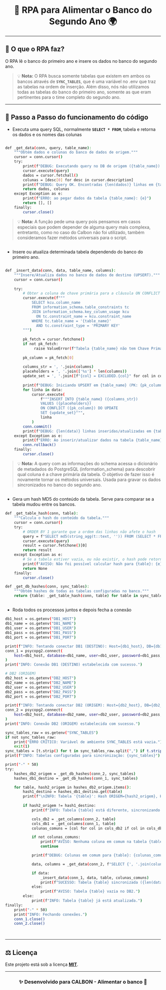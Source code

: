 <h1 align="center">🌱 RPA para Alimentar o Banco do Segundo Ano 🌍</h1>

---

## 📖 O que o RPA faz?

O RPA lê o banco do primeiro ano e insere os dados no banco do segundo ano.

> 💡 **Nota:** O RPA busca somente tabelas que existem em ambos os bancos através de **`SYNC_TABLES`**, que é uma variável no .env que traz as tabelas na ordem de inserção. Além disso, nós não utilizamos todas as tabelas do banco do primeiro ano, somente as que eram pertinentes para o time completo do segundo ano.

---

## 🤖 Passo a Passo do funcionamento do código

- Executa uma query SQL, normalmente **`SELECT * FROM`**, tabela e retorna os dados e os nomes das colunas

```bash

def _get_data(conn, query, table_name):
    """Obtém dados e colunas do banco de dados de origem."""
    cursor = conn.cursor()
    try:
        print(f"DEBUG: Executando query no DB de origem ({table_name}): {query}")
        cursor.execute(query)
        dados = cursor.fetchall()
        colunas = [desc[0] for desc in cursor.description]
        print(f"DEBUG: Query OK. Encontradas {len(dados)} linhas em {table_name}.")
        return dados, colunas
    except Exception as e:
        print(f"ERRO: ao pegar dados da tabela {table_name}: {e}")
        return [], []
    finally:
        cursor.close()
```
> 💡 **Nota:** A função pede uma query pois pensamos em casos especiais que podem depender de alguma query mais complexa, entretanto, como no caso do Calbon não foi utilizado, também consideramos fazer métodos universais para o script.
> 
##

- Insere ou atualiza determinada tabela dependendo do banco do primeiro ano.

```bash

def _insert_data(conn, data, table_name, columns):
    """Insere/Atualiza dados no banco de dados de destino (UPSERT)."""
    cursor = conn.cursor()
    
    try:
        # Obter a coluna de chave primária para a cláusula ON CONFLICT
        cursor.execute(f"""
            SELECT kcu.column_name 
            FROM information_schema.table_constraints tc
            JOIN information_schema.key_column_usage kcu
              ON tc.constraint_name = kcu.constraint_name
            WHERE tc.table_name = '{table_name}'
              AND tc.constraint_type = 'PRIMARY KEY'
        """)
        
        pk_fetch = cursor.fetchone()
        if not pk_fetch:
             raise ValueError(f"Tabela {table_name} não tem Chave Primária para UPSERT.")
            
        pk_column = pk_fetch[0]
        
        columns_str = ', '.join(columns)
        placeholders = ', '.join(['%s'] * len(columns))
        update_set = ', '.join([f"{col} = EXCLUDED.{col}" for col in columns if col != pk_column])
        
        print(f"DEBUG: Iniciando UPSERT em {table_name} (PK: {pk_column}) para {len(data)} linhas.")
        for linha in data:
            cursor.execute(
                f"""INSERT INTO {table_name} ({columns_str}) 
                VALUES ({placeholders})
                ON CONFLICT ({pk_column}) DO UPDATE 
                SET {update_set}""", 
                linha
            )
        conn.commit()
        print(f"DEBUG: {len(data)} linhas inseridas/atualizadas em {table_name}.")
    except Exception as e:
        print(f"ERRO: Ao inserir/atualizar dados na tabela {table_name}: {e}")
        conn.rollback()
    finally:
        cursor.close()

```
> 💡 **Nota:** A query com as informações do schema acessa o dicionário de metadados do PostgreSQL (information_schema) para descobrir qual coluna é a chave primária da tabela. O objetivo de fazer isso é novamente tornar os métodos universais. Usada para gravar os dados sincronizados no banco do segundo ano.

##
- Gera um hash MD5 do conteúdo da tabela. Serve para comparar se a tabela mudou entre os bancos.
```bash
def _get_table_hash(conn, table):
    """Calcula o hash do conteúdo da tabela."""
    cursor = conn.cursor()
    try:
        # ORDER BY 1 garante que a ordem das linhas não afete o hash
        query = f"SELECT md5(string_agg(t::text, '')) FROM (SELECT * FROM {table} ORDER BY 1) t"
        cursor.execute(query)
        result = cursor.fetchone()[0]
        return result
    except Exception as e:
        # Se a tabela estiver vazia, ou não existir, o hash pode retornar None
        print(f"AVISO: Não foi possível calcular hash para {table}: {e}")
        return None
    finally:
        cursor.close()

def _get_db_hashes(conn, sync_tables):
    """Obtém hashes de todas as tabelas configuradas no banco."""
    return {table: _get_table_hash(conn, table) for table in sync_tables if table}

```

##
- Roda todos os processos juntos e depois fecha a conexão

```bash
db1_host = os.getenv("DB1_HOST")
db1_name = os.getenv("DB1_NAME")
db1_user = os.getenv("DB1_USER")
db1_pass = os.getenv("DB1_PASS")
db1_port = os.getenv("DB1_PORT")

print(f"INFO: Tentando conectar DB1 (DESTINO): Host={db1_host}, DB={db1_name}, User={db1_user}, Port={db1_port}")
conn_1 = psycopg2.connect(
    host=db1_host, database=db1_name, user=db1_user, password=db1_pass, port=db1_port
)
print("INFO: Conexão DB1 (DESTINO) estabelecida com sucesso.")

# DB2 (ORIGEM)
db2_host = os.getenv("DB2_HOST")
db2_name = os.getenv("DB2_NAME")
db2_user = os.getenv("DB2_USER")
db2_pass = os.getenv("DB2_PASS")
db2_port = os.getenv("DB2_PORT")

print(f"INFO: Tentando conectar DB2 (ORIGEM): Host={db2_host}, DB={db2_name}, User={db2_user}, Port={db2_port}")
conn_2 = psycopg2.connect(
    host=db2_host, database=db2_name, user=db2_user, password=db2_pass, port=db2_port
)
print("INFO: Conexão DB2 (ORIGEM) estabelecida com sucesso.")

sync_tables_raw = os.getenv("SYNC_TABLES")
if not sync_tables_raw:
    print("ERRO CRÍTICO: Variável de ambiente SYNC_TABLES está vazia.")
    exit(1)
sync_tables = [t.strip() for t in sync_tables_raw.split(",") if t.strip()]
print(f"INFO: Tabelas configuradas para sincronização: {sync_tables}")

print("-" * 50)
try:
    hashes_db2_origem = _get_db_hashes(conn_2, sync_tables)
    hashes_db1_destino = _get_db_hashes(conn_1, sync_tables)

    for table, hash2_origem in hashes_db2_origem.items():
        hash1_destino = hashes_db1_destino.get(table)
        print(f"\nINFO: Tabela '{table}': Hash ORIGEM={hash2_origem}, Hash DESTINO={hash1_destino}")
        
        if hash2_origem != hash1_destino:
            print(f"INFO: Tabela {table} está diferente, sincronizando...")

            cols_db2 = _get_columns(conn_2, table)
            cols_db1 = _get_columns(conn_1, table)
            colunas_comuns = [col for col in cols_db2 if col in cols_db1]

            if not colunas_comuns:
                print(f"AVISO: Nenhuma coluna em comum na tabela {table}, ignorando.")
                continue

            print(f"DEBUG: Colunas em comum para {table}: {colunas_comuns}")

            data, columns = _get_data(conn_2, f"SELECT {', '.join(colunas_comuns)} FROM {table}", table)

            if data:
                _insert_data(conn_1, data, table, colunas_comuns)
                print(f"SUCESSO: Tabela {table} sincronizada ({len(data)} linhas).")
            else:
                print(f"AVISO: Tabela {table} vazia no DB2.")
        else:
            print(f"INFO: Tabela {table} já está atualizada.")
finally:
    print("-" * 50)
    print("INFO: Fechando conexões.")
    conn_1.close()
    conn_2.close()

    
```
---


## ⚖️ Licença

Este projeto está sob a licença [**MIT**](https://choosealicense.com/licenses/mit/).  

---

<h3 align="center">✨ Desenvolvido para CALBON - Alimentar o banco 🌿</h3>
